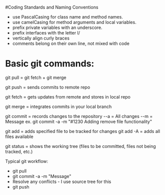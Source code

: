 #Coding Standards and Naming Conventions
- use PascalCasing for class name and method names.
- use camelCasing for method arguments and local variables.
- prefix private variables with an underscore.
- prefix interfaces with the letter I/
- vertically align curly braces
- comments belong on their own line, not mixed with code

# Basic git commands:

git pull = git fetch + git merge

git push = sends commits to remote repo

git fetch = gets updates from remote and stores in local repo

git merge = integrates commits in your local branch

git commit = records changes to the repository
--a = All changes
--m = Message
ex. git commit -a -m "#1230 Adding remove file functionality"

git add = adds specified file to be tracked for changes
git add -A = adds all files available

git status = shows the working tree (files to be committed, files not being tracked, etc.)

Typical git workflow:
- git pull
- git commit -a -m "Message"
- Resolve any conflicts - I use source tree for this
- git push
